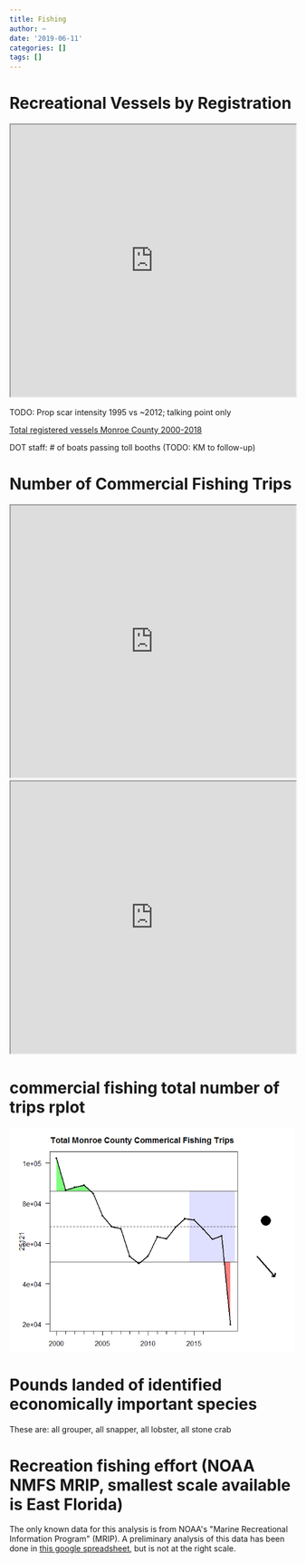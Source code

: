 ```yaml
---
title: Fishing
author: ~
date: '2019-06-11'
categories: []
tags: []
---
```



# Recreational Vessels by Registration
<iframe
    src="https://drive.google.com/file/d/1ZSmy7yT9i5cVVAbWyjSMjBSEcpX4N7f5/preview"
    width="100%" height="480">
</iframe>


TODO: Prop scar intensity 1995 vs ~2012; talking point only

[Total registered vessels Monroe County 2000-2018](https://docs.google.com/spreadsheets/d/15-YCU9pG9dyvZy4kXjHRjHwURxzc84BVgTxuc7q7280/edit?usp=sharing)

DOT staff: # of boats passing toll booths (TODO: KM to follow-up)

# Number of Commercial Fishing Trips
<iframe
    src="https://drive.google.com/file/d/19It75Ex9YXYpnYLIY1MwGVjlfRbYc23O/preview"
    width="100%" height="480">
</iframe>


<iframe
    src="https://drive.google.com/file/d/1a5v0kYGFQPwm4T9UzeD3E4AEEuz0O0X0/preview"
    width="100%" height="480">
</iframe>

# commercial fishing total number of trips rplot
<img src="./Rplot commercial fishing trips.png">

# Pounds landed of identified economically important species
 These are: all grouper, all snapper, all lobster, all stone crab

# Recreation fishing effort (NOAA NMFS MRIP, smallest scale available is East Florida)

The only known data for this analysis is from NOAA's "Marine Recreational Information Program" (MRIP).
A preliminary analysis of this data has been done in [this google spreadsheet](https://drive.google.com/file/d/1O_3tpD6mlhFVHKSTeTTLvsxQ3thD3K6w), but is not at the right scale.
